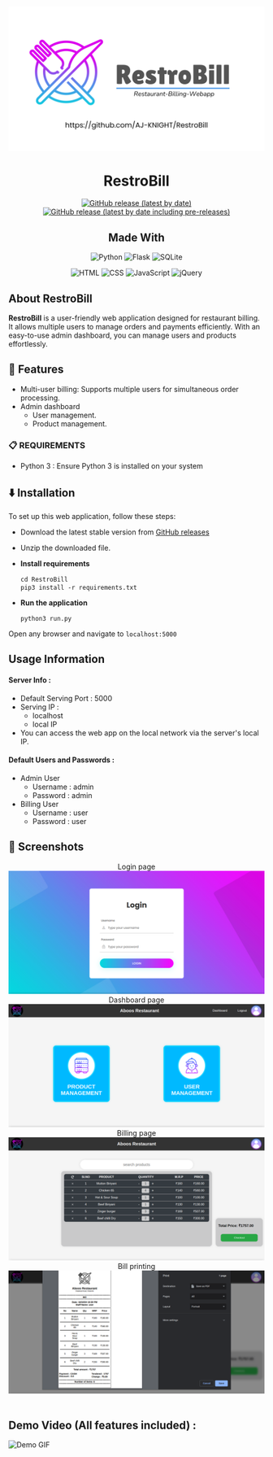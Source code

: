 <div align="center">

[![banner](https://raw.githubusercontent.com/AJ-KNIGHT/RestroBill/refs/heads/main/doc/banner.png)](https://github.com/AJ-KNIGHT/RestroBill)


# RestroBill

[![GitHub release (latest by date)](https://img.shields.io/github/v/release/AJ-KNIGHT/RestroBill?color=black&label=Stable&logo=github)](https://github.com/AJ-KNIGHT/RestroBill/releases/latest/)
[![GitHub release (latest by date including pre-releases)](https://img.shields.io/github/v/release/AJ-KNIGHT/RestroBill?include_prereleases&label=Preview&logo=Github)](https://github.com/AJ-KNIGHT/RestroBill/releases/)


## Made With
![Python](https://img.shields.io/badge/Python-3776AB?style=for-the-badge&logo=python&logoColor=white)
![Flask](https://img.shields.io/badge/Flask-000000?style=for-the-badge&logo=flask&logoColor=white)
![SQLite](https://img.shields.io/badge/SQLite-003B57?style=for-the-badge&logo=sqlite&logoColor=white)

![HTML](https://img.shields.io/badge/HTML5-E34F26?style=for-the-badge&logo=html5&logoColor=white)
![CSS](https://img.shields.io/badge/CSS3-1572B6?style=for-the-badge&logo=css3&logoColor=white)
![JavaScript](https://img.shields.io/badge/JavaScript-F7DF1E?style=for-the-badge&logo=javascript&logoColor=black)
![jQuery](https://img.shields.io/badge/jQuery-0769AD?style=for-the-badge&logo=jquery&logoColor=white)

</div>


## About RestroBill

<b>RestroBill</b> is a user-friendly web application designed for restaurant billing. It allows multiple users to manage orders and payments efficiently. With an easy-to-use admin dashboard, you can manage users and products effortlessly.


## 📖 Features

- Multi-user billing: Supports multiple users for simultaneous order processing.
- Admin dashboard
    - User management.
    - Product management.


### 📋 REQUIREMENTS
- Python 3 : Ensure Python 3 is installed on your system


## ⬇️ Installation
To set up this web application, follow these steps:
- Download the latest stable version from [GitHub releases](https://github.com/AJ-KNIGHT/RestroBill/releases/latest)

- Unzip the downloaded file.

- __Install requirements__
    ```
    cd RestroBill
    pip3 install -r requirements.txt
    ```

- __Run the application__
    ```
    python3 run.py
    ```
Open any browser and navigate to `localhost:5000`


## Usage Information
#### Server Info :
- Default Serving Port : 5000
- Serving IP :
    - localhost
    - local IP
- You can access the web app on the local network via the server's local IP.

#### Default Users and Passwords :
- Admin User
   - Username : admin
   - Password : admin
- Billing User
   - Username : user
   - Password : user


## 📱 Screenshots

<div align="center">
<div>
Login page
<img src="https://raw.githubusercontent.com/AJ-KNIGHT/RestroBill/refs/heads/main/code/backend/main/v1/demo-files/screenshots/login.png" />
Dashboard page
<img src="https://raw.githubusercontent.com/AJ-KNIGHT/RestroBill/refs/heads/main/code/backend/main/v1/demo-files/screenshots/dash.png" />
Billing page
<img src="https://raw.githubusercontent.com/AJ-KNIGHT/RestroBill/refs/heads/main/code/backend/main/v1/demo-files/screenshots/billing.png" />
Bill printing
<img src="https://raw.githubusercontent.com/AJ-KNIGHT/RestroBill/refs/heads/main/code/backend/main/v1/demo-files/screenshots/bill.png" />
</div>
</div>

<br>


## Demo Video (All features included) :

![Demo GIF](https://raw.githubusercontent.com/AJ-KNIGHT/RestroBill/refs/heads/main/code/backend/main/v1/demo-files/demo.gif)

